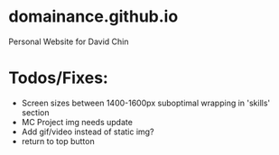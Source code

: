 # domainance.github.io
Personal Website for David Chin

# Todos/Fixes:
- Screen sizes between 1400-1600px suboptimal wrapping in 'skills' section
- MC Project img needs update
- Add gif/video instead of static img? 
- return to top button
